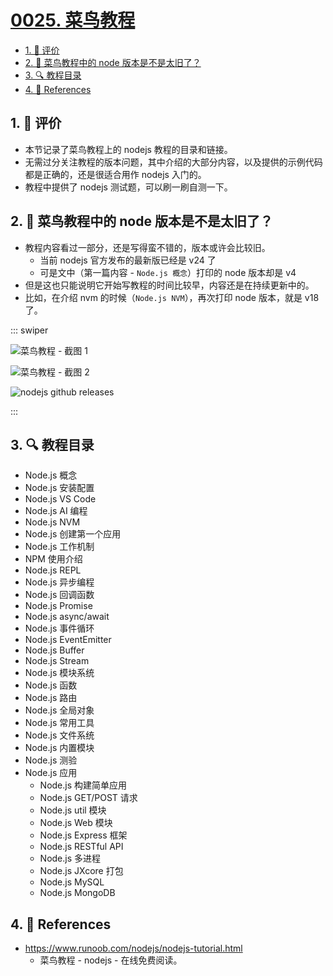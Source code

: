 # [0025. 菜鸟教程](https://github.com/Tdahuyou/TNotes.nodejs/tree/main/notes/0025.%20%E8%8F%9C%E9%B8%9F%E6%95%99%E7%A8%8B)

<!-- region:toc -->

- [1. 🫧 评价](#1--评价)
- [2. 🤔 菜鸟教程中的 node 版本是不是太旧了？](#2--菜鸟教程中的-node-版本是不是太旧了)
- [3. 🔍 教程目录](#3--教程目录)
- [4. 🔗 References](#4--references)

<!-- endregion:toc -->

## 1. 🫧 评价

- 本节记录了菜鸟教程上的 nodejs 教程的目录和链接。
- 无需过分关注教程的版本问题，其中介绍的大部分内容，以及提供的示例代码都是正确的，还是很适合用作 nodejs 入门的。
- 教程中提供了 nodejs 测试题，可以刷一刷自测一下。

## 2. 🤔 菜鸟教程中的 node 版本是不是太旧了？

- 教程内容看过一部分，还是写得蛮不错的，版本或许会比较旧。
  - 当前 nodejs 官方发布的最新版已经是 v24 了
  - 可是文中（第一篇内容 - `Node.js 概念`）打印的 node 版本却是 v4
- 但是这也只能说明它开始写教程的时间比较早，内容还是在持续更新中的。
- 比如，在介绍 nvm 的时候（`Node.js NVM`），再次打印 node 版本，就是 v18 了。

::: swiper

![菜鸟教程 - 截图 1](https://cdn.jsdelivr.net/gh/tnotesjs/imgs@main/2025-09-04-21-00-44.png)

![菜鸟教程 - 截图 2](https://cdn.jsdelivr.net/gh/tnotesjs/imgs@main/2025-09-04-21-05-49.png)

![nodejs github releases](https://cdn.jsdelivr.net/gh/tnotesjs/imgs@main/2025-09-04-21-01-53.png)

:::

## 3. 🔍 教程目录

- Node.js 概念
- Node.js 安装配置
- Node.js VS Code
- Node.js AI 编程
- Node.js NVM
- Node.js 创建第一个应用
- Node.js 工作机制
- NPM 使用介绍
- Node.js REPL
- Node.js 异步编程
- Node.js 回调函数
- Node.js Promise
- Node.js async/await
- Node.js 事件循环
- Node.js EventEmitter
- Node.js Buffer
- Node.js Stream
- Node.js 模块系统
- Node.js 函数
- Node.js 路由
- Node.js 全局对象
- Node.js 常用工具
- Node.js 文件系统
- Node.js 内置模块
- Node.js 测验
- Node.js 应用
  - Node.js 构建简单应用
  - Node.js GET/POST 请求
  - Node.js util 模块
  - Node.js Web 模块
  - Node.js Express 框架
  - Node.js RESTful API
  - Node.js 多进程
  - Node.js JXcore 打包
  - Node.js MySQL
  - Node.js MongoDB

## 4. 🔗 References

- https://www.runoob.com/nodejs/nodejs-tutorial.html
  - 菜鸟教程 - nodejs - 在线免费阅读。
